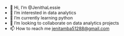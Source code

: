 - 👋 Hi, I’m @JenithaLessie
- 👀 I’m interested in data analytics 
- 🌱 I’m currently learning python 
- 💞️ I’m looking to collaborate on data analytics projects 
- 📫 How to reach me jenitamba51288@gmail.com 

<!---
JenithaLessie/JenithaLessie is a ✨ special ✨ repository because its `README.md` (this file) appears on your GitHub profile.
You can click the Preview link to take a look at your changes.
--->
